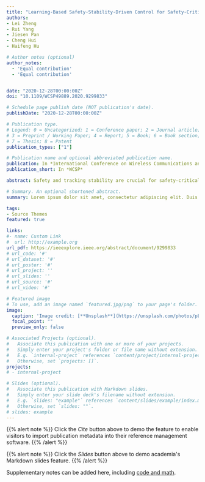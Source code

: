 ```yaml
---
title: "Learning-Based Safety-Stability-Driven Control for Safety-Critical Systems under Model Uncertainties"
authors:
- Lei Zheng
- Rui Yang
- Jiesen Pan
- Cheng Hui
- Haifeng Hu

# Author notes (optional)
author_notes:
  - 'Equal contribution'
  - 'Equal contribution'


date: "2020-12-28T00:00:00Z"
doi: "10.1109/WCSP49889.2020.9299833"

# Schedule page publish date (NOT publication's date).
publishDate: "2020-12-28T00:00:00Z"

# Publication type.
# Legend: 0 = Uncategorized; 1 = Conference paper; 2 = Journal article;
# 3 = Preprint / Working Paper; 4 = Report; 5 = Book; 6 = Book section;
# 7 = Thesis; 8 = Patent
publication_types: ["1"]

# Publication name and optional abbreviated publication name.
publication: In *International Conference on Wireless Communications and Signal Processing*
publication_short: In *WCSP*

abstract: Safety and tracking stability are crucial for safety-critical systems such as self-driving cars, autonomous mobile robots, and industrial manipulators. To efficiently control safety-critical systems to ensure their safety and achieve tracking stability, accurate system dynamic models are usually required. However, accurate system models are not always available in practice. In this paper, a learning-based safety-stability-driven control (LBSC) algorithm is presented to guarantee the safety and tracking stability for nonlinear safety-critical systems subject to control input constraints under model uncertainties. Gaussian Processes (GPs) are employed to learn the model error between the nominal model and the actual system dynamics, and the estimated mean and variance of the model error are used to quantify a high-confidence uncertainty bound. Using this estimated uncertainty bound, a safety barrier constraint is devised to ensure safety, and a stability constraint is developed to achieve rapid and accurate tracking. Then the proposed LBSC method is formulated as a quadratic program incorporating the safety barrier, the stability constraint, and the control constraints. The effectiveness of the LBSC method is illustrated on the safety-critical connected cruise control (CCC) system simulator under model uncertainties.

# Summary. An optional shortened abstract.
summary: Lorem ipsum dolor sit amet, consectetur adipiscing elit. Duis posuere tellus ac convallis placerat. Proin tincidunt magna sed ex sollicitudin condimentum.

tags:
- Source Themes
featured: true

links:
#- name: Custom Link
#  url: http://example.org
url_pdf: https://ieeexplore.ieee.org/abstract/document/9299833
# url_code: '#'
# url_dataset: '#'
# url_poster: '#'
# url_project: ''
# url_slides: ''
# url_source: '#'
# url_video: '#'

# Featured image
# To use, add an image named `featured.jpg/png` to your page's folder. 
image:
  caption: 'Image credit: [**Unsplash**](https://unsplash.com/photos/pLCdAaMFLTE)'
  focal_point: ""
  preview_only: false

# Associated Projects (optional).
#   Associate this publication with one or more of your projects.
#   Simply enter your project's folder or file name without extension.
#   E.g. `internal-project` references `content/project/internal-project/index.md`.
#   Otherwise, set `projects: []`.
projects:
# - internal-project

# Slides (optional).
#   Associate this publication with Markdown slides.
#   Simply enter your slide deck's filename without extension.
#   E.g. `slides: "example"` references `content/slides/example/index.md`.
#   Otherwise, set `slides: ""`.
# slides: example
---
```


{{% alert note %}}
Click the *Cite* button above to demo the feature to enable visitors to import publication metadata into their reference management software.
{{% /alert %}}

{{% alert note %}}
Click the *Slides* button above to demo academia's Markdown slides feature.
{{% /alert %}}

Supplementary notes can be added here, including [code and math](https://sourcethemes.com/academic/docs/writing-markdown-latex/).

